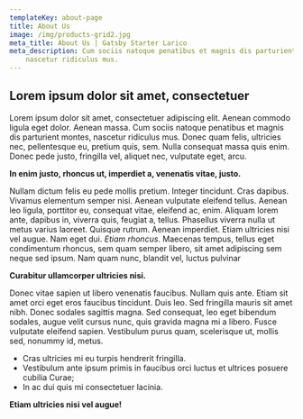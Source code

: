 ```yaml
---
templateKey: about-page
title: About Us
image: /img/products-grid2.jpg
meta_title: About Us | Gatsby Starter Larico
meta_description: Cum sociis natoque penatibus et magnis dis parturient montes,
    nascetur ridiculus mus.
---
```


## Lorem ipsum dolor sit amet, consectetuer

Lorem ipsum dolor sit amet, consectetuer adipiscing elit. Aenean commodo ligula eget dolor. Aenean massa. Cum sociis natoque penatibus et magnis dis parturient montes, nascetur ridiculus
mus. Donec quam felis, ultricies nec, pellentesque eu, pretium quis, sem. Nulla consequat massa
quis enim. Donec pede justo, fringilla vel, aliquet nec, vulputate eget, arcu.

**In enim justo, rhoncus ut, imperdiet a, venenatis vitae, justo.**

Nullam dictum felis eu pede mollis pretium. Integer tincidunt. Cras dapibus. Vivamus elementum semper nisi. Aenean vulputate eleifend tellus.
Aenean leo ligula, porttitor eu, consequat vitae, eleifend ac, enim. Aliquam lorem ante, dapibus in, viverra
quis, feugiat a, tellus. Phasellus viverra nulla ut metus varius laoreet. Quisque rutrum. Aenean imperdiet.
Etiam ultricies nisi vel augue. Nam eget dui. _Etiam rhoncus_. Maecenas tempus, tellus eget condimentum rhoncus, sem quam semper libero, sit amet adipiscing sem neque sed ipsum.
Nam quam nunc, blandit vel, luctus pulvinar

**Curabitur ullamcorper ultricies nisi.**

Donec vitae sapien ut libero venenatis faucibus. Nullam quis ante. Etiam sit amet orci eget eros faucibus tincidunt. Duis leo. Sed fringilla mauris sit amet nibh. Donec sodales sagittis magna. Sed consequat, leo eget bibendum sodales,
augue velit cursus nunc, quis gravida magna mi a libero. Fusce vulputate eleifend sapien. Vestibulum purus quam, scelerisque ut,
mollis sed, nonummy id, metus.

-   Cras ultricies mi eu turpis hendrerit fringilla.
-   Vestibulum ante ipsum primis in faucibus orci luctus et ultrices posuere cubilia Curae;
-   In ac dui quis mi consectetuer lacinia.

**Etiam ultricies nisi vel augue!**
